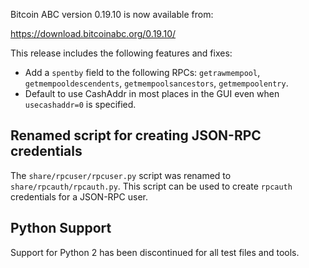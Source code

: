 Bitcoin ABC version 0.19.10 is now available from:

  <https://download.bitcoinabc.org/0.19.10/>

This release includes the following features and fixes:
  - Add a `spentby` field to the following RPCs: `getrawmempool`,
  `getmempooldescendents`, `getmempoolsancestors`, `getmempoolentry`.
  - Default to use CashAddr in most places in the GUI even when `usecashaddr=0` is specified.


Renamed script for creating JSON-RPC credentials
-----------------------------
The `share/rpcuser/rpcuser.py` script was renamed to `share/rpcauth/rpcauth.py`.
This script can be used to create `rpcauth` credentials for a JSON-RPC user.

Python Support
--------------

Support for Python 2 has been discontinued for all test files and tools.
